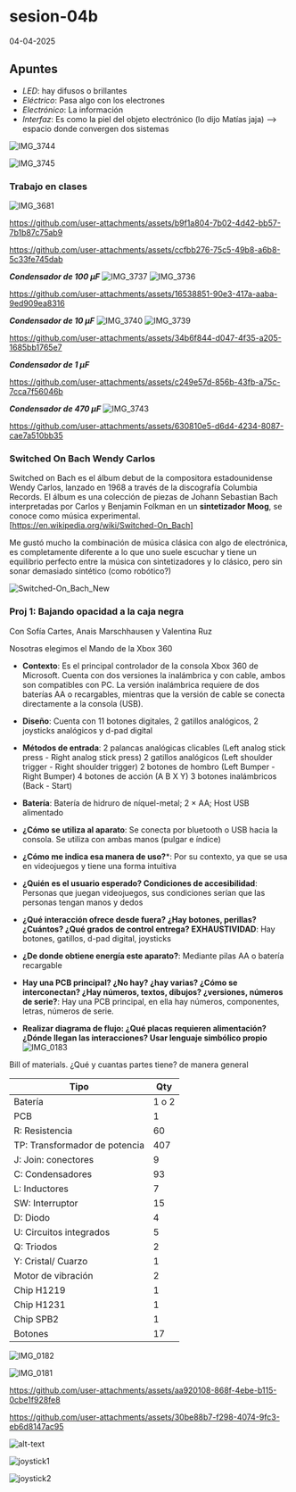 # sesion-04b

04-04-2025

## Apuntes

* _LED_: hay difusos o brillantes
* _Eléctrico_: Pasa algo con los electrones
* _Electrónico_: La información
* _Interfaz_: Es como la piel del objeto electrónico (lo dijo Matías jaja) --> espacio donde convergen dos sistemas

![IMG_3744](https://github.com/user-attachments/assets/efade47e-dcd9-4b60-89cb-314bb4f0929b)

![IMG_3745](https://github.com/user-attachments/assets/e8db375f-37d8-45ca-85d0-c8c071771f49)

### Trabajo en clases

![IMG_3681](https://github.com/user-attachments/assets/317a758d-5f8a-46c2-ad7f-a0554320d75e)

<https://github.com/user-attachments/assets/b9f1a804-7b02-4d42-bb57-7b1b87c75ab9>

<https://github.com/user-attachments/assets/ccfbb276-75c5-49b8-a6b8-5c33fe745dab>

_**Condensador de 100 µF**_
![IMG_3737](https://github.com/user-attachments/assets/b9f54da5-9dbe-48d1-bba0-ad18d879877c)
![IMG_3736](https://github.com/user-attachments/assets/4ee532d4-f85b-4fde-9957-cf3a65042953)

<https://github.com/user-attachments/assets/16538851-90e3-417a-aaba-9ed909ea8316>

_**Condensador de 10 µF**_
![IMG_3740](https://github.com/user-attachments/assets/84043e09-1b78-4687-9bf5-8c2b5067b1c0)
![IMG_3739](https://github.com/user-attachments/assets/7a8768f3-991a-4756-a234-2cef34ffac19)

<https://github.com/user-attachments/assets/34b6f844-d047-4f35-a205-1685bb1765e7>

_**Condensador de 1 µF**_

<https://github.com/user-attachments/assets/c249e57d-856b-43fb-a75c-7cca7f56046b>

_**Condensador de 470 µF**_
![IMG_3743](https://github.com/user-attachments/assets/d5eeeda5-6fdb-47fc-9aa7-c23a063d9135)

<https://github.com/user-attachments/assets/630810e5-d6d4-4234-8087-cae7a510bb35>

### Switched On Bach Wendy Carlos

Switched on Bach es el álbum debut de la compositora estadounidense Wendy Carlos, lanzado en 1968 a través de la discografía Columbia Records. El álbum es una colección de piezas de Johann Sebastian Bach interpretadas por Carlos y Benjamin Folkman en un **sintetizador Moog**, se conoce como música experimental. [https://en.wikipedia.org/wiki/Switched-On_Bach]

Me gustó mucho la combinación de música clásica con algo de electrónica, es completamente diferente a lo que uno suele escuchar y tiene un equilibrio perfecto entre la música con sintetizadores y lo clásico, pero sin sonar demasiado sintético (como robótico?)

![Switched-On_Bach_New](https://github.com/user-attachments/assets/069dddca-3948-477b-b736-7f7615f36be1)

### Proj 1: Bajando opacidad a la caja negra

Con Sofía Cartes, Anais Marschhausen y Valentina Ruz

Nosotras elegimos el Mando de la Xbox 360

* **Contexto**: Es el principal controlador de la consola Xbox 360 de Microsoft. Cuenta con dos versiones la inalámbrica y con cable, ambos son compatibles con PC. La versión inalámbrica requiere de dos baterías AA o recargables, mientras que la versión de cable se conecta directamente a la consola (USB).
* **Diseño**: Cuenta con 11 botones digitales, 2 gatillos analógicos, 2 joysticks analógicos y d-pad digital
* **Métodos de entrada**: 2 palancas analógicas clicables (Left analog stick press - Right analog stick press) 2 gatillos analógicos (Left shoulder trigger - Right shoulder trigger) 2 botones de hombro (Left Bumper - Right Bumper) 4 botones de acción (A B X Y) 3 botones inalámbricos (Back - Start)
* **Batería**: Batería de hidruro de níquel-metal; 2 × AA; Host USB alimentado

* **¿Cómo se utiliza al aparato**: Se conecta por bluetooth o USB hacia la consola. Se utiliza con ambas manos (pulgar e índice)
* **¿Cómo me indica esa manera de uso?***: Por su contexto, ya que se usa en videojuegos y tiene una forma intuitiva
* **¿Quién es el usuario esperado? Condiciones de accesibilidad**: Personas que juegan videojuegos, sus condiciones serían que las personas tengan manos y dedos
* **¿Qué interacción ofrece desde fuera? ¿Hay botones, perillas? ¿Cuántos? ¿Qué grados de control entrega? EXHAUSTIVIDAD**: Hay botones, gatillos, d-pad digital, joysticks
* **¿De donde obtiene energía este aparato?**: Mediante pilas AA o batería recargable
* **Hay una PCB principal? ¿No hay? ¿hay varias? ¿Cómo se interconectan?  ¿Hay números, textos, dibujos? ¿versiones, números de serie?**: Hay una PCB principal, en ella hay números, componentes, letras, números de serie.
* **Realizar diagrama de flujo: ¿Qué placas requieren alimentación? ¿Dónde llegan las interacciones? Usar lenguaje simbólico propio**
![IMG_0183](https://github.com/user-attachments/assets/5c024cbd-562f-41df-be4e-841a3cfa9e66)

Bill of materials. ¿Qué y cuantas partes tiene? de manera general

| Tipo | Qty |
|-----------------|--------|
| Batería | 1 o 2 |
| PCB | 1 |
| R: Resistencia | 60 |
| TP: Transformador de potencia | 407 |
| J: Join: conectores | 9|
| C: Condensadores | 93 |
| L: Inductores | 7 |
| SW: Interruptor | 15 |
| D: Diodo | 4 |
| U: Circuitos integrados | 5 |
| Q: Triodos | 2 |
| Y: Cristal/ Cuarzo | 1 |
| Motor de vibración | 2 |
| Chip H1219 | 1 |
| Chip H1231 | 1 |
| Chip SPB2 | 1 |
| Botones | 17 |

![IMG_0182](https://github.com/user-attachments/assets/9482a2a1-1d72-4963-b2b8-ddca9542ecda)

![IMG_0181](https://github.com/user-attachments/assets/7a722fbb-e49d-4013-9950-73e1bb3e83ce)

<https://github.com/user-attachments/assets/aa920108-868f-4ebe-b115-0cbe1f928fe8>

<https://github.com/user-attachments/assets/30be88b7-f298-4074-9fc3-eb6d8147ac95>

![alt-text](https://github.com/user-attachments/assets/d56ae16d-f2eb-4dc8-9cc6-e32a10aedc9e)

![joystick1](https://github.com/user-attachments/assets/ae09650b-9134-46c1-8dbe-4ffe13be6003)

![joystick2](https://github.com/user-attachments/assets/bd7f9dd8-f0ea-4d1a-84e2-0c7753020e22)
